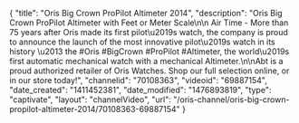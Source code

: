{
    "title": "Oris Big Crown ProPilot Altimeter 2014",
    "description": "Oris Big Crown ProPilot Altimeter with Feet or Meter Scale\n\n Air Time - More than 75 years after Oris made its first pilot\u2019s watch, the company is proud to announce the launch of the most innovative pilot\u2019s watch in its history \u2013 the #Oris #BigCrown #ProPilot #Altimeter, the world\u2019s first automatic mechanical watch with a mechanical Altimeter.\n\nAbt is a proud authorized retailer of Oris Watches. Shop our full selection online, or in our store today!",
    "channelid": "70108363",
    "videoid": "69887154",
    "date_created": "1411452381",
    "date_modified": "1476893819",
    "type": "captivate",
    "layout": "channelVideo",
    "url": "\/oris-channel\/oris-big-crown-propilot-altimeter-2014\/70108363-69887154"
}
